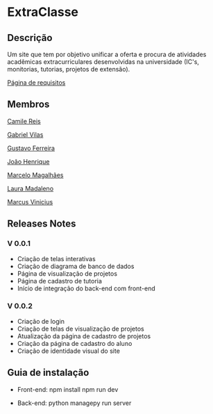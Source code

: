 # ExtraClasse

## Descrição
Um site que tem por objetivo unificar a oferta e procura de atividades acadêmicas extracurriculares desenvolvidas na universidade (IC's, monitorias, tutorias, projetos de extensão).

[Página de requisitos](https://github.com/gusthcf/ExtraClasse/blob/main/docs/requisitos.md)

## Membros
[Camile Reis](https://github.com/camile16)

[Gabriel Vilas](https://github.com/vilas000)

[Gustavo Ferreira](https://github.com/gusthcf)

[João Henrique](https://github.com/JoaoHPS06)

[Marcelo Magalhães](https://github.com/marcelovmag)

[Laura Madaleno](https://github.com/laurmada)

[Marcus Vinicius](https://github.com/MarcusViniAraujo)


## Releases Notes

### V 0.0.1
* Criação de telas interativas
* Criação de diagrama de banco de dados
* Página de visualização de projetos
* Página de cadastro de tutoria
* Início de integração do back-end com front-end

### V 0.0.2
* Criação de login
* Criação de telas de visualização de projetos
* Atualização da página de cadastro de projetos
* Criação da página de cadastro do aluno
* Criação de identidade visual do site


## Guia de instalação
* Front-end:
  npm install
  npm run dev

* Back-end:
  python managepy
  run server

